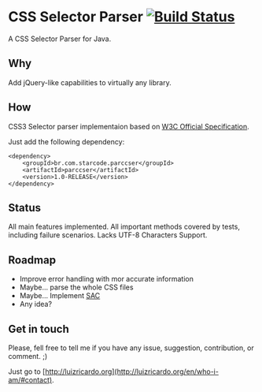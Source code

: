 CSS Selector Parser [![Build Status](https://travis-ci.org/utluiz/parCSSer.svg?branch=master)](https://travis-ci.org/utluiz/parCSSer)
===================



A CSS Selector Parser for Java.

## Why

Add jQuery-like capabilities to virtually any library.

## How 

CSS3 Selector parser implementaion based on [W3C Official Specification][1].

Just add the following dependency:

	<dependency>
		<groupId>br.com.starcode.parccser</groupId>
		<artifactId>parccser</artifactId>
		<version>1.0-RELEASE</version>
	</dependency>

## Status

All main features implemented. 
All important methods covered by tests, including failure scenarios.
Lacks UTF-8 Characters Support.

## Roadmap

- Improve error handling with mor accurate information
- Maybe... parse the whole CSS files
- Maybe... Implement [SAC](http://www.w3.org/Style/CSS/SAC/)
- Any idea?

## Get in touch

Please, fell free to tell me if you have any issue, suggestion, contribution, or comment. ;)

Just go to [http://luizricardo.org](http://luizricardo.org/en/who-i-am/#contact).

  [1]: http://www.w3.org/TR/css3-selectors/